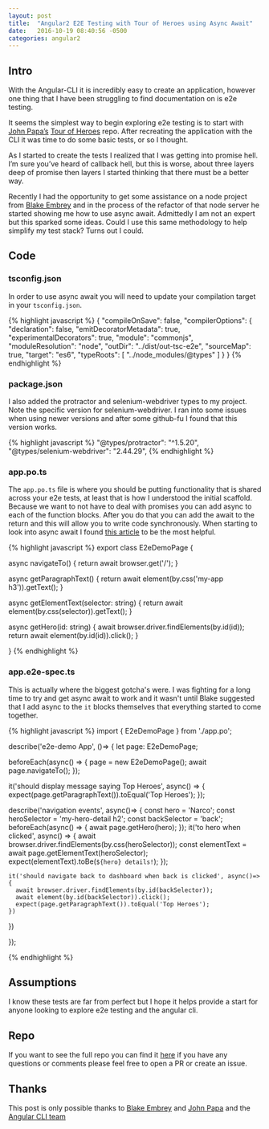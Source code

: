 ```yaml
---
layout: post
title:  "Angular2 E2E Testing with Tour of Heroes using Async Await"
date:   2016-10-19 08:40:56 -0500
categories: angular2
---
```

## Intro

With the Angular-CLI it is incredibly easy to create an application, however one thing that I have been struggling to
find documentation on is e2e testing.

It seems the simplest way to begin exploring e2e testing is to start with [John Papa’s][john] [Tour of Heroes][toh] repo.
After recreating the application with the CLI it was time to do some basic tests, or so I thought.

As I started to create the tests I realized that I was getting into promise hell. I’m sure you’ve heard of callback hell,
but this is worse, about three layers deep of promise then layers I started thinking that there must be a better way.

Recently I had the opportunity to get some assistance on a node project from [Blake Embrey][blake] and in the process of
the refactor of that node server he started showing me how to use async await.  Admittedly I am not an expert but this sparked some ideas.
Could I use this same methodology to help simplify my test stack?  Turns out I could.

## Code

### tsconfig.json

In order to use async await you will need to update your compilation target in your `tsconfig.json`.

{% highlight javascript %}
{
  "compileOnSave": false,
  "compilerOptions": {
    "declaration": false,
    "emitDecoratorMetadata": true,
    "experimentalDecorators": true,
    "module": "commonjs",
    "moduleResolution": "node",
    "outDir": "../dist/out-tsc-e2e",
    "sourceMap": true,
    "target": "es6",
    "typeRoots": [
      "../node_modules/@types"
    ]
  }
}
{% endhighlight %}

### package.json

I also added the protractor and selenium-webdriver types to my project.  Note the specific version for selenium-webdriver.
I ran into some issues when using newer versions and after some github-fu I found that this version works.

{% highlight javascript %}
"@types/protractor": "^1.5.20",
"@types/selenium-webdriver": "2.44.29",
{% endhighlight %}


### app.po.ts

The `app.po.ts` file is where you should be putting functionality that is shared across your e2e tests, at least that is how
I understood the initial scaffold.  Because we want to not have to deal with promises you can add async to each of the
function blocks. After you do that you can add the await to the return and this will allow you to write code synchronously.
When starting to look into async await I found [this article][ponyfoo] to be the most helpful.

{% highlight javascript %}
export class E2eDemoPage {

  async navigateTo() {
    return await browser.get('/');
  }

  async getParagraphText() {
    return await element(by.css('my-app h3')).getText();
  }

  async getElementText(selector: string) {
    return await element(by.css(selector)).getText();
  }

  async getHero(id: string) {
    await browser.driver.findElements(by.id(id));
    return await element(by.id(id)).click();
  }

}
{% endhighlight %}

### app.e2e-spec.ts

This is actually where the biggest gotcha's were.  I was fighting for a long time to try and get async await to work
and it wasn't until Blake suggested that I add async to the `it` blocks themselves that everything started to come together.

{% highlight javascript %}
import { E2eDemoPage } from './app.po';

describe('e2e-demo App', ()=> {
  let page: E2eDemoPage;

  beforeEach(async() => {
    page = new E2eDemoPage();
    await page.navigateTo();
  });

  it('should display message saying Top Heroes', async() => {
    expect(page.getParagraphText()).toEqual('Top Heroes');
  });

  describe('navigation events', async()=> {
    const hero = 'Narco';
    const heroSelector = 'my-hero-detail h2';
    const backSelector = 'back';
    beforeEach(async() => {
      await page.getHero(hero);
    });
    it('to hero when clicked', async() => {
      await browser.driver.findElements(by.css(heroSelector));
      const elementText = await page.getElementText(heroSelector);
      expect(elementText).toBe(`${hero} details!`);
    });

    it('should navigate back to dashboard when back is clicked', async()=> {
      await browser.driver.findElements(by.id(backSelector));
      await element(by.id(backSelector)).click();
      expect(page.getParagraphText()).toEqual('Top Heroes');
    })
  })

});

{% endhighlight %}

## Assumptions
I know these tests are far from perfect but I hope it helps provide a start for anyone looking to explore e2e testing and
the angular cli.

## Repo
If you want to see the full repo you can find it [here][repo] if you have any questions or comments please feel free to open
a PR or create an issue.

## Thanks
This post is only possible thanks to [Blake Embrey][blake] and [John Papa][john] and the [Angular CLI team][cli]

[ponyfoo]: https://ponyfoo.com/articles/understanding-javascript-async-await
[toh]: https://github.com/johnpapa/angular2-tour-of-heroes
[repo]: https://github.com/zackarychapple/e2e-demo
[blake]: https://twitter.com/blakeembrey
[john]: https://twitter.com/John_Papa
[cli]: https://github.com/angular/angular-cli/graphs/contributors